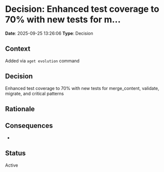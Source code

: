 # Decision: Enhanced test coverage to 70% with new tests for m...

**Date**: 2025-09-25 13:26:06
**Type**: Decision

## Context
Added via `aget evolution` command

## Decision
Enhanced test coverage to 70% with new tests for merge_content, validate, migrate, and critical patterns

## Rationale


## Consequences
-

## Status
Active
